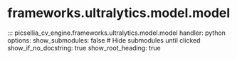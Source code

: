 # frameworks.ultralytics.model.model

::: picsellia_cv_engine.frameworks.ultralytics.model.model
    handler: python
    options:
        show_submodules: false  # Hide submodules until clicked
        show_if_no_docstring: true
        show_root_heading: true
